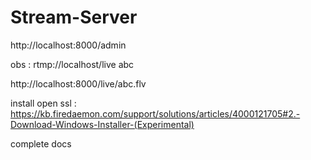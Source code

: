 # Stream-Server

http://localhost:8000/admin

obs : rtmp://localhost/live abc

http://localhost:8000/live/abc.flv

install open ssl : https://kb.firedaemon.com/support/solutions/articles/4000121705#2.-Download-Windows-Installer-(Experimental)


complete docs


